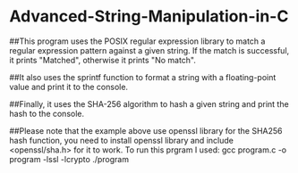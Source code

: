 # Advanced-String-Manipulation-in-C

##This program uses the POSIX regular expression library to match a regular expression pattern against a given string. If the match is successful, it prints "Matched", otherwise it prints "No match".

##It also uses the sprintf function to format a string with a floating-point value and print it to the console.

##Finally, it uses the SHA-256 algorithm to hash a given string and print the hash to the console.

##Please note that the example above use openssl library for the SHA256 hash function, you need to install openssl library and include <openssl/sha.h> for it to work.
To run this prgram I used: gcc program.c -o program -lssl -lcrypto
./program
